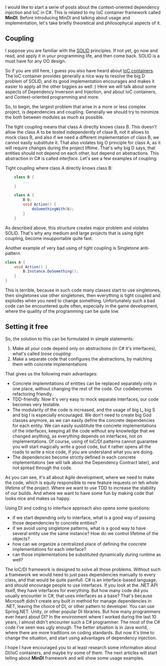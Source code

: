 <!-- 
.. title: Let's talk about big D
.. slug: lets-talk-about-big-d
.. date: 2016-11-15 22:14:54 UTC+01:00
.. tags: mindi, c#, philosophy 
.. category: programming 
.. link: 
.. description: 
.. type: text
-->

I would like to start a serie of posts about the context-oriented dependency injection and IoC in C#. This is related to my IoC container framework called **MinDI**. Before introducing MinDI and talking about usage and implementation, let's take briefly theoretical and philosophycal aspects of it. 

## Coupling

I suppose you are familiar with the [SOLID](http://goo.gl/9b6xB6) principles. If not yet, go now and read, and apply it in your programming life, and then come back. SOLID is a must have for any OO design. 

So if you are still here, I guess you also have heard about [IoC containers](http://www.codeproject.com/Articles/615139/An-Absolute-Beginners-Tutorial-on-Dependency-Inver). The IoC container provides generally a nice way to resolve the big D problem of SOLID, and its good implementation encourages and makes it easier to apply all the other biggies as well :) Here we will talk about some aspects of Dependency Inversion and Injection, and about IoC containers, and Context-oriented programming and more.

So, to begin, the largest problem that arise in a more or less complex project, is dependencies and coupling. Generally we should try to minimize the both between modules as much as possible. 

The tight coupling means that class A directly knows class B. This doesn't allow the class A to be tested independently of clase B, not it allows to mock class B, and also if we need a different implementation of class B, we cannot easily substitute it. That also violates big O principle for class A, as it will require changes during the project liftime. That's why big D says, that entities should not depend on each other, but depend on abstractions. This abstraction in C# is called *interface*. Let's see a few examples of coupling:

Tight coupling where class A directly knows class B:
```csharp
    class B {
        ...
    }

    class A {
        B b;
        void Action() {
            doSomethingWith(b);
        }
    }
```

As described above, this structure creates major problem and violates SOLID. That's why any medium and large projects that is using tight coupling, become insupportable quite fast.

Another example of very bad using of tight coupling is Singletone anti-pattern.
```csharp
class A {
    void Action() {
        B.Instance.DoSomething();
    }
}
```

This is terrible, because in such code many classes start to use singletones, then singletones use other singletones, then everything is tight coupled and explodes when you need to change something. Unfortunately such a bad code can be encountered quite often, especially in the game development, where the quaility of the programming can be quite low. 

## Setting it free

So, the solution to this can be formulated in simple statements:
1. Make all your code depend only on abstractions (in C# it's interfaces), what's called *loose coupling*
1. Make a separate code that configures the abstractions, by matching them with concrete implementations

That gives us the following main advantages:
* Concrete implemntations of entities can be replaced separately only in one place, without changing the rest of the code. Our codebecomes refactoring friendly.
* TDD-friendly. Now it's very easy to mock separate interfaces, our code becomes very testable. 
* The modularity of the code is increased, and the usage of big L, big S and big I is especially encouraged. We don't need to create big God classes anymore, as we can easily define the concrete dependencies for each entity.
We can easily susbtitute the concrete implementations of the interfaces, keeping all the code without any knowledge that we changed anything, as everything depends on interfaces, not on implementations. Of course, using of IoC/DI patterns cannot guarantee you will start magically write a good code, but it rather opens all the roads to write a nice code, if you are understand what you are doing.  
* The dependencies become strictly defined in each concrete implementatons (we will talk about the Dependency Contract later), and not spread through the code.

As you can see, it's all about Agile development, where we need to make the code, which is equily responsible to new feature requests on teh whole lifetime of the project. Where we want to use TDD to increase the stability of our builds. And where we want to have some fun by making code that looks nice and makes us happy. 

Using DI and coding to interface approach also opens some questions:
- if we start depending only to interface, what is a good way of passing those dependencies to concrete entities?
- if we avoid using singletone patterns, what is a good way to have several entity use the same instance? How do we control lifetime of the objects?
- how can we organize a centralized place of defining the concrete implementations for each interface?
- can those implementations be substituted dynamically during runtime as well?

The IoC/DI framework is designed to solve all those problems. Without such a framework we would need to just pass dependencies manually to every class, and that would be quite painfull. 
C# is an interface-based language, and should encourage people to use interfaces. If you look at the .NET API itself, they have interfaces for everything. But how many code did you usually encounter in C#,
that uses interfaces as a base? That's because Microsoft didn't create any built in method for manage dependencies in .NET, leaving the choice of DI, or other pattern to developer. You can use Spring.NET. Unity,
or other popular DI libraries. But how many programmers ever heard about DI? In the environment where I worked during the last 10 years, I almost didn't encounter such a C# programmer. The most of the C# code I've 
seen was ugly enough. The better situation is in Java world, where there are more traditions on coding standards. But now it's time to change the situation, and start using advantages of dependency injection.

I hope I have encouraged you to at least research some information about DI/IoC containers, and maybe try some of them. The next articles will start telling about **MinDI** framework and will show some usage examples.  


<!--
#### Next:

- Introducing IoC container
- Problems that IoC containers have
    * Access container itself
    * Unrestricted access to all the interfaces
    * Handling complex data structures
    * Refactoring friendly

#### Next articles:

#### Introducing context as IoC container
    (abstract, concrete, layers, closed context, factories, property injection)
    Generics example
    How do we think example, in context

#### Usage of MinDI articles
(simple HW, Unity application, generics application, factory context, constructions, etc)
-->








